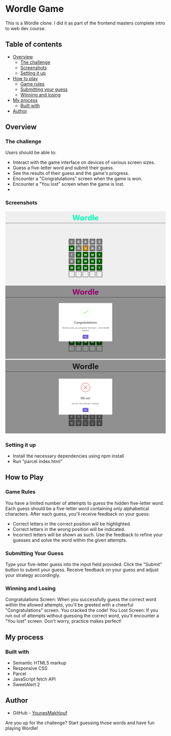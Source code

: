 # Wordle Game

This is a Wordle clone. I did it as part of the frontend masters complete intro to web dev course.

## Table of contents

- [Overview](#overview)
    - [The challenge](#the-challenge)
    - [Screenshots](#screenshots)
    - [Setting it up](#setting-it-up)
- [How to play](#how-to-play)
  - [Game rules](#game-rules)
  - [Submitting your guess](#submitting-your-guess)
  - [Winning and losing](#winning-and-losing)
- [My process](#my-process)
    - [Built with](#built-with)
- [Author](#author)

## Overview

### The challenge

Users should be able to:
- Interact with the game interface on devices of various screen sizes.
- Guess a five-letter word and submit their guess.
- See the results of their guess and the game's progress.
- Encounter a "Congratulations" screen when the game is won.
- Encounter a "You lost" screen when the game is lost.
- 
### Screenshots

![](./screenshots/game-interface.png)
![](./screenshots/correct-guess.png)
![](./screenshots/incorrect-guess.png)

### Setting it up
- Install the necessary dependencies using npm install
- Run "parcel index.html"

## How to Play

### Game Rules
You have a limited number of attempts to guess the hidden five-letter word.
Each guess should be a five-letter word containing only alphabetical characters.
After each guess, you'll receive feedback on your guess:
- Correct letters in the correct position will be highlighted. 
- Correct letters in the wrong position will be indicated. 
- Incorrect letters will be shown as such.
Use the feedback to refine your guesses and solve the word within the given attempts.

### Submitting Your Guess
Type your five-letter guess into the input field provided.
Click the "Submit" button to submit your guess.
Receive feedback on your guess and adjust your strategy accordingly.

### Winning and Losing
Congratulations Screen: When you successfully guess the correct word within the allowed attempts, you'll be greeted with a cheerful "Congratulations" screen. You cracked the code!
You Lost Screen: If you run out of attempts without guessing the correct word, you'll encounter a "You lost" screen. Don't worry, practice makes perfect!

## My process

### Built with

- Semantic HTML5 markup
- Responsive CSS
- Parcel
- JavaScript fetch API
- SweetAlert 2

## Author

- GitHub - [YounesMakhlouf](https://github.com/YounesMakhlouf)

Are you up for the challenge? Start guessing those words and have fun playing Wordle!